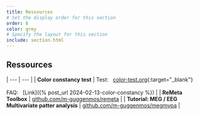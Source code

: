 ```yaml
---
title: Ressources
# Set the display order for this section
order: 6
color: grey
# Specify the layout for this section
include: section.html
---
```

## Ressources

| --- | --- |
| **Color constancy test** | Test: &nbsp; [color-test.org](https://guggenmos.org/matthias/coloris/){:target="_blank"}<br><br>FAQ: &nbsp; [Link]({% post_url 2024-02-13-color-constancy %}) |
| **ReMeta Toolbox** | [github.com/m-guggenmos/remeta](https://github.com/m-guggenmos/remeta) |
| **Tutorial: MEG / EEG<br>Multivariate patter analysis** | [github.com/m-guggenmos/megmvpa](https://github.com/m-guggenmos/megmvpa) |
